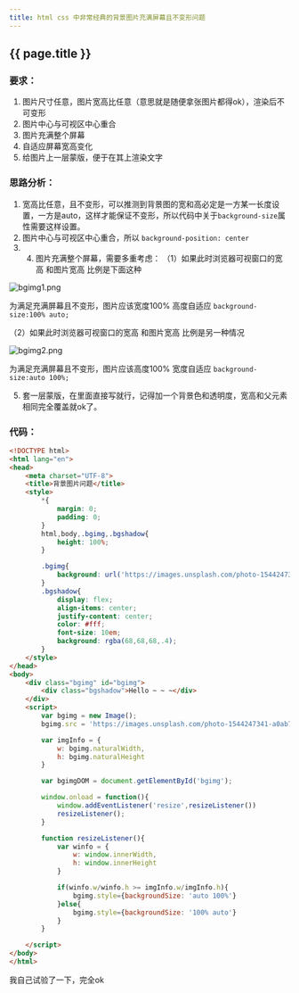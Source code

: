 ```yaml
---
title: html css 中非常经典的背景图片充满屏幕且不变形问题
---
```


## {{ page.title }}

### 要求：
1. 图片尺寸任意，图片宽高比任意（意思就是随便拿张图片都得ok），渲染后不可变形
2. 图片中心与可视区中心重合
3. 图片充满整个屏幕
4. 自适应屏幕宽高变化
5. 给图片上一层蒙版，便于在其上渲染文字

### 思路分析：
1. 宽高比任意，且不变形，可以推测到背景图的宽和高必定是一方某一长度设置，一方是auto，这样才能保证不变形，所以代码中关于```background-size```属性需要这样设置。
2. 图片中心与可视区中心重合，所以 ```background-position: center```
3. 4. 图片充满整个屏幕，需要多重考虑：
（1）如果此时浏览器可视窗口的宽高 和图片宽高 比例是下面这种
	
  ![bgimg1.png](https://upload-images.jianshu.io/upload_images/16641848-1349c3c28d12dd08.png?imageMogr2/auto-orient/strip%7CimageView2/2/w/1240)

为满足充满屏幕且不变形，图片应该宽度100% 高度自适应
	```background-size:100% auto;```
	
（2）如果此时浏览器可视窗口的宽高 和图片宽高 比例是另一种情况
	
![bgimg2.png](https://upload-images.jianshu.io/upload_images/16641848-c2064113502cfcbf.png?imageMogr2/auto-orient/strip%7CimageView2/2/w/1240)

为满足充满屏幕且不变形，图片应该高度100% 宽度自适应
```background-size:auto 100%;```

5. 套一层蒙版，在里面直接写就行，记得加一个背景色和透明度，宽高和父元素相同完全覆盖就ok了。

### 代码：
``` html
<!DOCTYPE html>
<html lang="en">
<head>
    <meta charset="UTF-8">
    <title>背景图片问题</title>
    <style>
        *{
            margin: 0;
            padding: 0;
        }
        html,body,.bgimg,.bgshadow{
            height: 100%;
        }

        .bgimg{
            background: url('https://images.unsplash.com/photo-1544247341-a0ab7d0955c5?ixlib=rb-1.2.1&q=99&fm=jpg&crop=entropy&cs=tinysrgb&w=2048&fit=max&ixid=eyJhcHBfaWQiOjcwOTV9') no-repeat center;
        }
        .bgshadow{
            display: flex;
            align-items: center;
            justify-content: center;
            color: #fff;
            font-size: 10em;
            background: rgba(68,68,68,.4);
        }
    </style>
</head>
<body>
    <div class="bgimg" id="bgimg">
        <div class="bgshadow">Hello ~ ~ ~</div>
    </div>
    <script>
        var bgimg = new Image();
        bgimg.src = 'https://images.unsplash.com/photo-1544247341-a0ab7d0955c5?ixlib=rb-1.2.1&q=99&fm=jpg&crop=entropy&cs=tinysrgb&w=2048&fit=max&ixid=eyJhcHBfaWQiOjcwOTV9';

        var imgInfo = {
            w: bgimg.naturalWidth,
            h: bgimg.naturalHeight
        }

        var bgimgDOM = document.getElementById('bgimg');

        window.onload = function(){
            window.addEventListener('resize',resizeListener())
            resizeListener();
        }

        function resizeListener(){
            var winfo = {
                w: window.innerWidth,
                h: window.innerHeight
            }

            if(winfo.w/winfo.h >= imgInfo.w/imgInfo.h){
                bgimg.style={backgroundSize: 'auto 100%'}
            }else{
                bgimg.style={backgroundSize: '100% auto'}
            }
        }

    </script>
</body>
</html>
```

我自己试验了一下，完全ok